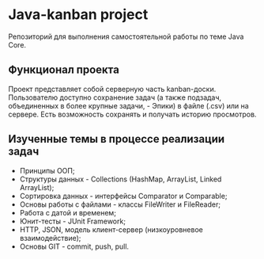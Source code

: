 # Java-kanban project
Репозиторий для выполнения самостоятельной работы по теме Java Core.

## Функционал проекта
Проект представляет собой серверную часть kanban-доски. Пользователю доступно сохранение задач (а также подзадач, 
объединенных в более крупные задачи, - Эпики) в файле (.csv) или на сервере. Есть возможность сохранять и получать 
историю просмотров.

## Изученные темы в процессе реализации задач
- Принципы ООП;
- Структуры данных - Collections (HashMap, ArrayList, Linked ArrayList);
- Сортировка данных - интерфейсы Comparator<T> и Comparable<T>;
- Основы работы с файлами - классы FileWriter и FileReader;
- Работа с датой и временем;
- Юнит-тесты - JUnit Framework;
- HTTP, JSON, модель клиент-сервер (низкоуровневое взаимодействие);
- Основы GIT - commit, push, pull.



